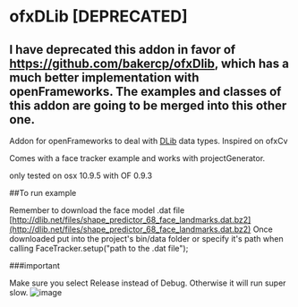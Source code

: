 ofxDLib [DEPRECATED]
=======

## I have deprecated this addon in favor of https://github.com/bakercp/ofxDlib, which has a much better implementation with openFrameworks. The examples and classes of this addon are going to be merged into this other one.


Addon for openFrameworks to deal with [DLib](http://dlib.net/) data types.
Inspired on ofxCv

Comes with a face tracker example and works with projectGenerator.

only tested on osx 10.9.5 with OF 0.9.3 


##To run example

Remember to download the face model .dat file [http://dlib.net/files/shape_predictor_68_face_landmarks.dat.bz2](http://dlib.net/files/shape_predictor_68_face_landmarks.dat.bz2)
Once downloaded put into the project's bin/data folder or specify it's path when calling FaceTracker.setup("path to the .dat file");

###important

Make sure you select Release instead of Debug. Otherwise it will run super slow.
![image](img/selectrelease.png)



